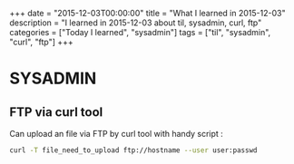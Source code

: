 +++
date = "2015-12-03T00:00:00"
title = "What I learned in 2015-12-03"
description = "I learned in 2015-12-03 about til, sysadmin, curl, ftp"
categories = ["Today I learned", "sysadmin"]
tags = ["til", "sysadmin", "curl", "ftp"]
+++


# SYSADMIN

## FTP via curl tool

Can upload an file via FTP by curl tool with handy script :

```bash
curl -T file_need_to_upload ftp://hostname --user user:passwd
```

